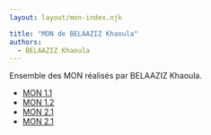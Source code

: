 ```yaml
---
layout: layout/mon-index.njk

title: "MON de BELAAZIZ Khaoula"
authors:
  - BELAAZIZ Khaoula
---
```


Ensemble des MON réalisés par BELAAZIZ Khaoula.

* [MON 1.1](./temps-1.1)
* [MON 1.2](./temps-1.2)
* [MON 2.1](./temps-2.1)
* [MON 2.1](./temps-2.2)
